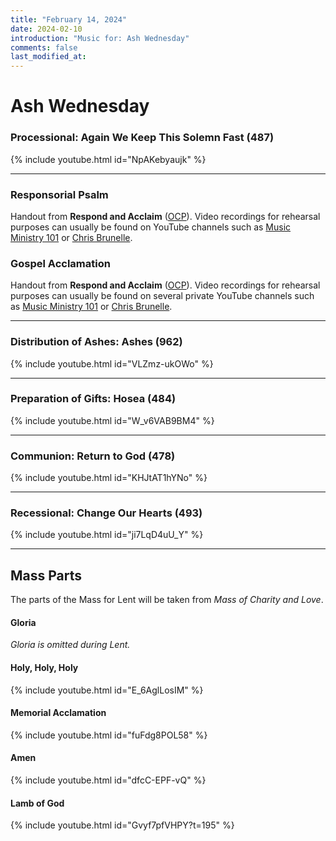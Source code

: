 ```yaml
---
title: "February 14, 2024"
date: 2024-02-10
introduction: "Music for: Ash Wednesday"
comments: false
last_modified_at: 
---
```


# Ash Wednesday

### Processional: Again We Keep This Solemn Fast (487)

{% include youtube.html id="NpAKebyaujk" %} <br>

---

### Responsorial Psalm

Handout from **Respond and Acclaim** ([OCP](https://www.ocp.org/en-us)). Video recordings for rehearsal purposes can usually be found on YouTube channels such as [Music Ministry 101](https://www.youtube.com/@MusicMinistry101/videos) or [Chris Brunelle](https://www.youtube.com/@ChrisBrunelle/videos).

### Gospel Acclamation

Handout from **Respond and Acclaim** ([OCP](https://www.ocp.org/en-us)). Video recordings for rehearsal purposes can usually be found on several private YouTube channels such as [Music Ministry 101](https://www.youtube.com/@MusicMinistry101/videos) or [Chris Brunelle](https://www.youtube.com/@ChrisBrunelle/videos).

---

### Distribution of Ashes: Ashes (962)

{% include youtube.html id="VLZmz-ukOWo" %} <br>

---

### Preparation of Gifts: Hosea (484)

{% include youtube.html id="W_v6VAB9BM4" %} <br>

---

### Communion: Return to God (478)

{% include youtube.html id="KHJtAT1hYNo" %} <br>

---

### Recessional: Change Our Hearts (493)

{% include youtube.html id="ji7LqD4uU_Y" %} <br>

---

## Mass Parts

The parts of the Mass for Lent will be taken from *Mass of Charity and Love*.

#### Gloria

*Gloria is omitted during Lent.*


#### Holy, Holy, Holy

{% include youtube.html id="E_6AglLosIM" %} <br>


#### Memorial Acclamation

{% include youtube.html id="fuFdg8POL58" %} <br>


#### Amen

{% include youtube.html id="dfcC-EPF-vQ" %} <br>


#### Lamb of God

{% include youtube.html id="Gvyf7pfVHPY?t=195" %}
